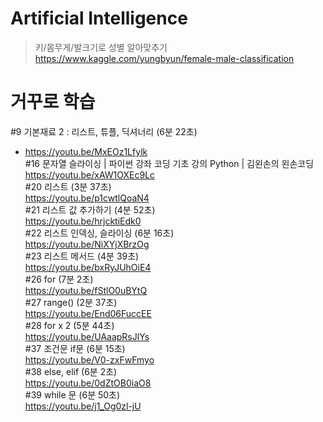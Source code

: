 # Artificial Intelligence

> 키/몸무게/발크기로 성별 알아맞추기 <br/>
> https://www.kaggle.com/yungbyun/female-male-classification

# 거꾸로 학습
#9 기본재료 2 : 리스트, 튜플, 딕셔너리 (6분 22초) <br/>
* https://youtu.be/MxEOz1Lfylk <br/>
#16 문자열 슬라이싱 | 파이썬 강좌 코딩 기초 강의 Python | 김왼손의 왼손코딩 <br/>
https://youtu.be/xAW1OXEc9Lc <br/>
#20 리스트 (3분 37초) <br/>
https://youtu.be/p1cwtlQoaN4 <br/>
#21 리스트 값 추가하기 (4분 52초) <br/>
https://youtu.be/hrjcktiEdk0 <br/>
#22 리스트 인덱싱, 슬라이싱 (6분 16초) <br/>
https://youtu.be/NiXYjXBrzOg <br/>
#23 리스트 메서드 (4분 39초) <br/>
https://youtu.be/bxRyJUhOiE4 <br/>
#26 for (7분 2초) <br/>
https://youtu.be/fStlO0uBYtQ <br/>
#27 range() (2분 37초) <br/>
https://youtu.be/End06FuccEE <br/>
#28 for x 2 (5분 44초) <br/>
https://youtu.be/UAaapRsJlYs <br/>
#37 조건문 if문 (6분 15초) <br/>
https://youtu.be/V0-zxFwFmyo <br/>
#38 else, elif (6분 2초) <br/>
https://youtu.be/0dZtOB0iaO8 <br/>
#39 while 문 (6분 50초) <br/>
https://youtu.be/j1_Og0zl-jU <br/>
